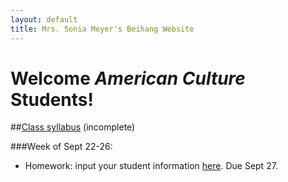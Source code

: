 ```yaml
---
layout: default
title: Mrs. Sonia Meyer's Beihang Website
---
```

# Welcome *American Culture* Students!

##[Class syllabus](https://www.dropbox.com/s/pyl5dhm5xbiksls/Graduate%20Culture%20Fall%202014%20Syllabus.pdf?dl=0) (incomplete)


###Week of Sept 22-26: 
- Homework: input your student information [here](/form/form.html). Due Sept 27.

